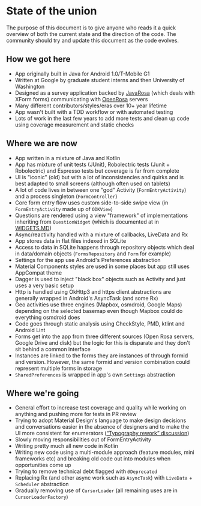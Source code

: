 # State of the union

The purpose of this document is to give anyone who reads it a quick overview
of both the current state and the direction of the code. The community should try
and update this document as the code evolves.

## How we got here

* App originally built in Java for Android 1.0/T-Mobile G1
* Written at Google by graduate student interns and then University of Washington
* Designed as a survey application backed by [JavaRosa](https://github.com/getodk/javarosa/) (which deals with XForm forms) communicating with [OpenRosa](https://docs.getodk.org/openrosa/) servers
* Many different contributors/styles/eras over 10+ year lifetime
* App wasn't built with a TDD workflow or with automated testing
* Lots of work in the last few years to add more tests and clean up code using coverage measurement and static checks

## Where we are now

* App written in a mixture of Java and Kotlin
* App has mixture of unit tests (JUnit), Robolectric tests (Junit + Robolectric) and Espresso tests but coverage is far from complete
* UI is "iconic" (old) but with a lot of inconsistencies and quirks and is best adapted to small screens (although often used on tablets)
* A lot of code lives in between one "god" Activity (`FormEntryActivity`) and a process singleton (`FormController`)
* Core form entry flow uses custom side-to-side swipe view (in `FormEntryActivity` made up of `ODKView`)
* Questions are rendered using a view "framework" of implementations inheriting from `QuestionWidget` (which is documented at in [WIDGETS.MD](WIDGETS.md))
* Async/reactivity handled with a mixture of callbacks, LiveData and Rx
* App stores data in flat files indexed in SQLite
* Access to data in SQLite happens through repository objects which deal in data/domain objects (`FormsRepository` and `Form` for example)
* Settings for the app use Android's Preferences abstraction
* Material Components styles are used in some places but app still uses AppCompat theme
* Dagger is used to inject "black box" objects such as Activity and just uses a very basic setup
* Http is handled using OkHttp3 and https client abstractions are generally wrapped in Android's AsyncTask (and some Rx)
* Geo activities use three engines (Mapbox, osmdroid, Google Maps) depending on the selected basemap even though Mapbox could do everything osmdroid does
* Code goes through static analysis using CheckStyle, PMD, ktlint and Android Lint
* Forms get into the app from three different sources (Open Rosa servers, Google Drive and disk) but the logic for this is disparate and they don't sit behind a common interface
* Instances are linked to the forms they are instances of through formid and version. However, the same formid and version combination could represent multiple forms in storage
* `SharedPreferences` is wrapped in app's own `Settings` abstraction

## Where we're going

* General effort to increase test coverage and quality while working on anything and pushing more for tests in PR review
* Trying to adopt Material Design's language to make design decisions and conversations easier in the absence of designers and to make the UI more consistent for enumerators ([“Typography rework” discussion](https://forum.getodk.org/t/reworking-collects-typography/20634))
* Slowly moving responsibilities out of FormEntryActivity
* Writing pretty much all new code in Kotlin
* Writing new code using a multi-module approach (feature modules, mini frameworks etc) and breaking old code out into modules when opportunities come up
* Trying to remove technical debt flagged with `@Deprecated`
* Replacing Rx (and other async work such as `AsyncTask`) with `LiveData` + `Scheduler` abstraction
* Gradually removing use of `CursorLoader` (all remaining uses are in `CursorLoaderFactory`)
